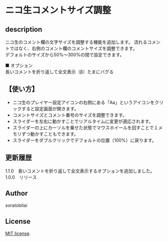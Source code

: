 # ニコ生コメントサイズ調整

## description
ニコ生のコメント欄の文字サイズを調整する機能を追加します。 
流れるコメントではなく、右側のコメント欄のコメントサイズを調整できます。  
デフォルトのサイズから50%～300%の間で設定できます。 
  
■ オプション  
長いコメントを折り返して全文表示（β）たまにバグる

## 【使い方】
- ニコ生のプレイヤー設定アイコンの右側にある「Aa」というアイコンをクリックすると設定画面が開きます。  
- コメントサイズとコメント番号のサイズを調整できます。  
- スライダーを左右に動かすことでリアルタイムに変更が適応されます。  
- スライダーの上にカーソルを乗せた状態でマウスホイールを回すことで１メモリずつ動かすこともできます。  
- スライダーをダブルクリックでデフォルトの位置（100%）に戻ります。

## 更新履歴
1.1.0　長いコメントを折り返して全文表示するオプションを追加しました。  
1.0.0　リリース

## Author
soratobitai

## License
[MIT license](https://en.wikipedia.org/wiki/MIT_License).